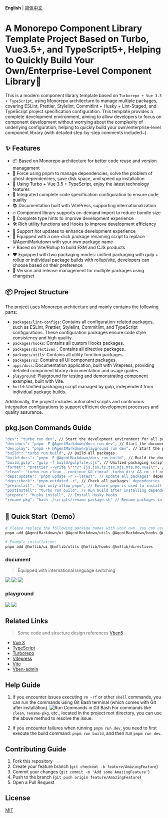**English** | [简体中文](./README.zh-CN.md)

# A Monorepo Component Library Template Project Based on Turbo, Vue3.5+, and TypeScript5+, Helping to Quickly Build Your Own/Enterprise-Level Component Library🚀

This is a modern component library template based on `Turborepo + Vue 3.5 + TypeScript`, using Monorepo architecture to manage multiple packages, covering ESLint, Prettier, Stylelint, Commitlint + Husky + Lint-Staged, and TypeScript project specification configuration. This template provides a complete development environment, aiming to allow developers to focus on component development without worrying about the complexity of underlying configuration, helping to quickly build your own/enterprise-level component library (with detailed step-by-step comments included~).

## ✨ Features

- 📦 Based on Monorepo architecture for better code reuse and version management
- 🚫 Force using pnpm to manage dependencies, solve the problem of ghost dependencies, save disk space, and speed up installation
- 🚀 Using Turbo + Vue 3.5 + TypeScript, enjoy the latest technology features
- 🎨 Integrated complete code specification configuration to ensure code quality
- 📚 Documentation built with VitePress, supporting internationalization
- 🔥 Component library supports on-demand import to reduce bundle size
- 🎯 Complete type hints to improve development experience
- 🛠️ Rich utility functions and Hooks to improve development efficiency
- 🔄 Support hot updates to enhance development experience
- 🔧 Equipped with a one-click package renaming script to replace @AgentMarkdown with your own package name
- ⚡️ Based on Vite/Rollup to build ESM and CJS products
- ❤️ Equipped with two packaging modes: unified packaging with gulp + rollup or individual package builds with rollup/vite, developers can choose based on their preference
- 📝 Version and release management for multiple packages using changeset

## 📦 Project Structure

The project uses Monorepo architecture and mainly contains the following parts:

- `packages/lint-configs`: Contains all configuration-related packages, such as ESLint, Prettier, Stylelint, Commitlint, and TypeScript configurations. These configuration packages ensure code style consistency and high quality.
- `packages/hooks`: Contains all custom Hooks packages.
- `packages/directives`：Contains all directive packages。
- `packages/utils`: Contains all utility function packages.
- `packages/ui`: Contains all UI component packages.
- `apps/docs`: Documentation application, built with Vitepress, providing detailed component library documentation and usage guides.
- `playground`: Playground for testing and demonstrating component examples, built with Vite.
- `build`: Unified packaging script managed by gulp, independent from individual package builds.

Additionally, the project includes automated scripts and continuous integration configurations to support efficient development processes and quality assurance.

## pkg.json Commands Guide

```bash
"dev": "turbo run dev", // Start the development environment for all packages
"dev:docs": "pnpm -F @AgentMarkdown/docs run dev", // Start the documentation application
"dev:play": "pnpm -F @AgentMarkdown/playground run dev", // Start the playground
"build": "turbo run build", // Build all packages
"build:docs": "pnpm -F @AgentMarkdown/docs run build", // Build the documentation application
"build:gulp": "gulp -f build/gulpfile.cjs", // Unified packaging script managed by gulp
"format": "prettier --write \"**/*.{js,jsx,ts,tsx,mjs,mts,md,vue}\"", // Format all packages' code
"clean": "turbo run clean --continue && rimraf .turbo dist && rm -rf node_modules", // Clean all packages
"deps:update": "pnpm update -r --latest", // Update all packages' dependencies
"deps:check": "pnpm outdated -r", // Check all packages' dependencies
"preinstall": "npx only-allow pnpm", // Ensure pnpm is used to install dependencies
"postinstall": "turbo run build", // Run build after installing dependencies to ensure all packages are built and the project runs successfully
"prepare": "husky install", // Install Husky hooks
"rename-pkg": "bash ./scripts/rename-package.sh" // Rename packages in one go, e.g., @AgentMarkdown -> @vue3-lib
```

## 🚀 Quick Start（Demo）

```bash
# Please replace the following package names with your own. You can use the rename-pkg command to change @AgentMarkdown to your own package name, for example: pnpm rename-pkg "@AgentMarkdown" "@vue3-lib"
pnpm add @AgentMarkdown/ui @AgentMarkdown/utils @AgentMarkdown/hooks @AgentMarkdown/directives

# Example installation:
pnpm add @hmflib/ui @hmflib/utils @hmflib/hooks @hmflib/directives
```

### document

> Equipped with international language switching

![](https://huangmingfu.github.io/drawing-bed/images/pic-go/202412291431548.png)
![](https://huangmingfu.github.io/drawing-bed/images/pic-go/202411271629728.png)
![](https://huangmingfu.github.io/drawing-bed/images/pic-go/202411271629672.png)

### playground

![](https://huangmingfu.github.io/drawing-bed/images/pic-go/202411271630381.png)
![](https://huangmingfu.github.io/drawing-bed/images/pic-go/202411271631563.png)

## Related Links

> Some code and structure design references [Vben5](https://github.com/vbenjs/vue-vben-admin)

- [Vue 3](https://vuejs.org/)
- [TypeScript](https://www.typescriptlang.org/)
- [Turborepo](https://turbo.build/repo)
- [Vitepress](https://vitepress.dev/)
- [Vite](https://vitejs.dev/)
- [Vben-admin](https://github.com/vbenjs/vue-vben-admin)

## Help Guide

1. If you encounter issues executing `rm -rf` or other `shell` commands, you can run the commands using Git Bash terminal (which comes with Git after installation).
   ![Run Commands in Git Bash](https://huangmingfu.github.io/drawing-bed/images/pic-go/202412251542234.png)
   For commands like `clean`, `rename-pkg`, etc., located in the project root directory, you can use the above method to resolve the issue.

2. If you encounter failures when running `pnpm run dev`, you need to first execute the build command: `pnpm run build`, and then run `pnpm run dev`.

## Contributing Guide

1. Fork this repository
2. Create your feature branch (`git checkout -b feature/AmazingFeature`)
3. Commit your changes (`git commit -m 'Add some AmazingFeature'`)
4. Push to the branch (`git push origin feature/AmazingFeature`)
5. Open a Pull Request

## License

[MIT](LICENSE)
